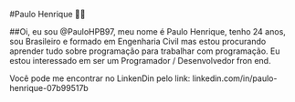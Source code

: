 #Paulo Henrique :construction_worker_man:

##Oi, eu sou @PauloHPB97, meu nome é Paulo Henrique, tenho 24 anos, sou Brasileiro e formado em Engenharia Civil mas estou procurando aprender tudo sobre programação para trabalhar com programação. Eu estou interessado em ser um Programador / Desenvolvedor fron end. 




Você pode me encontrar no LinkenDin pelo link: linkedin.com/in/paulo-henrique-07b99517b
